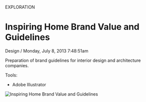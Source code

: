 <p class="type">EXPLORATION</p>

# Inspiring Home Brand Value and Guidelines

<p class="meta">Design  /  Monday, July 8, 2013 7:48:51am</p>

Preparation of brand guidelines for interior design and architecture companies.

Tools:
- Adobe Illustrator

![Inspiring Home Brand Value and Guidelines](https://farooq-agent.web.app/assets/images/works/details/9-inspiring-home-brand-value-and-guidelines/15-behance_layout.jpg)
